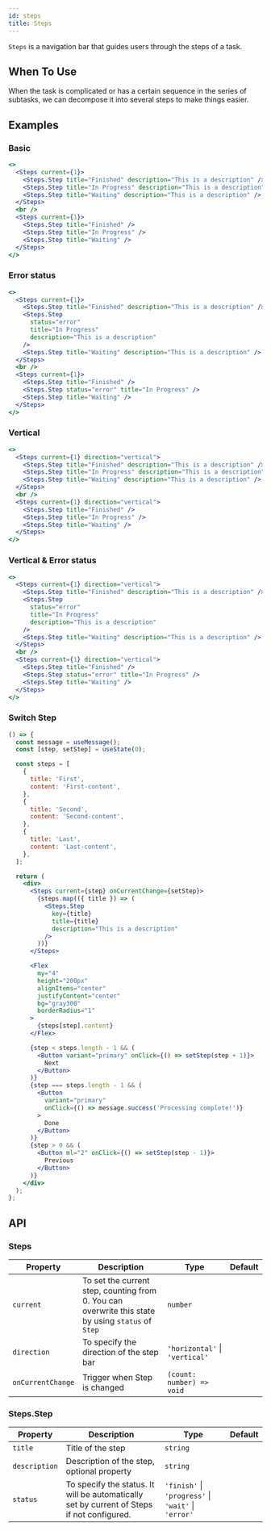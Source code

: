 ```yaml
---
id: steps
title: Steps
---
```


`Steps` is a navigation bar that guides users through the steps of a task.

## When To Use

When the task is complicated or has a certain sequence in the series of subtasks, we can decompose it into several steps to make things easier.

## Examples

### Basic

```jsx live
<>
  <Steps current={1}>
    <Steps.Step title="Finished" description="This is a description" />
    <Steps.Step title="In Progress" description="This is a description" />
    <Steps.Step title="Waiting" description="This is a description" />
  </Steps>
  <br />
  <Steps current={1}>
    <Steps.Step title="Finished" />
    <Steps.Step title="In Progress" />
    <Steps.Step title="Waiting" />
  </Steps>
</>
```

### Error status

```jsx live
<>
  <Steps current={1}>
    <Steps.Step title="Finished" description="This is a description" />
    <Steps.Step
      status="error"
      title="In Progress"
      description="This is a description"
    />
    <Steps.Step title="Waiting" description="This is a description" />
  </Steps>
  <br />
  <Steps current={1}>
    <Steps.Step title="Finished" />
    <Steps.Step status="error" title="In Progress" />
    <Steps.Step title="Waiting" />
  </Steps>
</>
```

### Vertical

```jsx live
<>
  <Steps current={1} direction="vertical">
    <Steps.Step title="Finished" description="This is a description" />
    <Steps.Step title="In Progress" description="This is a description" />
    <Steps.Step title="Waiting" description="This is a description" />
  </Steps>
  <br />
  <Steps current={1} direction="vertical">
    <Steps.Step title="Finished" />
    <Steps.Step title="In Progress" />
    <Steps.Step title="Waiting" />
  </Steps>
</>
```

### Vertical & Error status

```jsx live
<>
  <Steps current={1} direction="vertical">
    <Steps.Step title="Finished" description="This is a description" />
    <Steps.Step
      status="error"
      title="In Progress"
      description="This is a description"
    />
    <Steps.Step title="Waiting" description="This is a description" />
  </Steps>
  <br />
  <Steps current={1} direction="vertical">
    <Steps.Step title="Finished" />
    <Steps.Step status="error" title="In Progress" />
    <Steps.Step title="Waiting" />
  </Steps>
</>
```

### Switch Step

```jsx live
() => {
  const message = useMessage();
  const [step, setStep] = useState(0);

  const steps = [
    {
      title: 'First',
      content: 'First-content',
    },
    {
      title: 'Second',
      content: 'Second-content',
    },
    {
      title: 'Last',
      content: 'Last-content',
    },
  ];

  return (
    <div>
      <Steps current={step} onCurrentChange={setStep}>
        {steps.map(({ title }) => (
          <Steps.Step
            key={title}
            title={title}
            description="This is a description"
          />
        ))}
      </Steps>

      <Flex
        my="4"
        height="200px"
        alignItems="center"
        justifyContent="center"
        bg="gray300"
        borderRadius="1"
      >
        {steps[step].content}
      </Flex>

      {step < steps.length - 1 && (
        <Button variant="primary" onClick={() => setStep(step + 1)}>
          Next
        </Button>
      )}
      {step === steps.length - 1 && (
        <Button
          variant="primary"
          onClick={() => message.success('Processing complete!')}
        >
          Done
        </Button>
      )}
      {step > 0 && (
        <Button ml="2" onClick={() => setStep(step - 1)}>
          Previous
        </Button>
      )}
    </div>
  );
};
```

## API

### Steps

| Property          | Description                                                                                        | Type                           | Default |
| ----------------- | -------------------------------------------------------------------------------------------------- | ------------------------------ | ------- |
| `current`         | To set the current step, counting from 0. You can overwrite this state by using `status` of `Step` | `number`                       |         |
| `direction`       | To specify the direction of the step bar                                                           | `'horizontal'` \| `'vertical'` |         |
| `onCurrentChange` | Trigger when Step is changed                                                                       | `(count: number) => void`      |         |

### Steps.Step

| Property      | Description                                                                                | Type                                                | Default |
| ------------- | ------------------------------------------------------------------------------------------ | --------------------------------------------------- | ------- |
| `title`       | Title of the step                                                                          | `string`                                            |         |
| `description` | Description of the step, optional property                                                 | `string`                                            |         |
| `status`      | To specify the status. It will be automatically set by current of Steps if not configured. | `'finish'` \| `'progress'` \| `'wait'` \| `'error'` |         |
